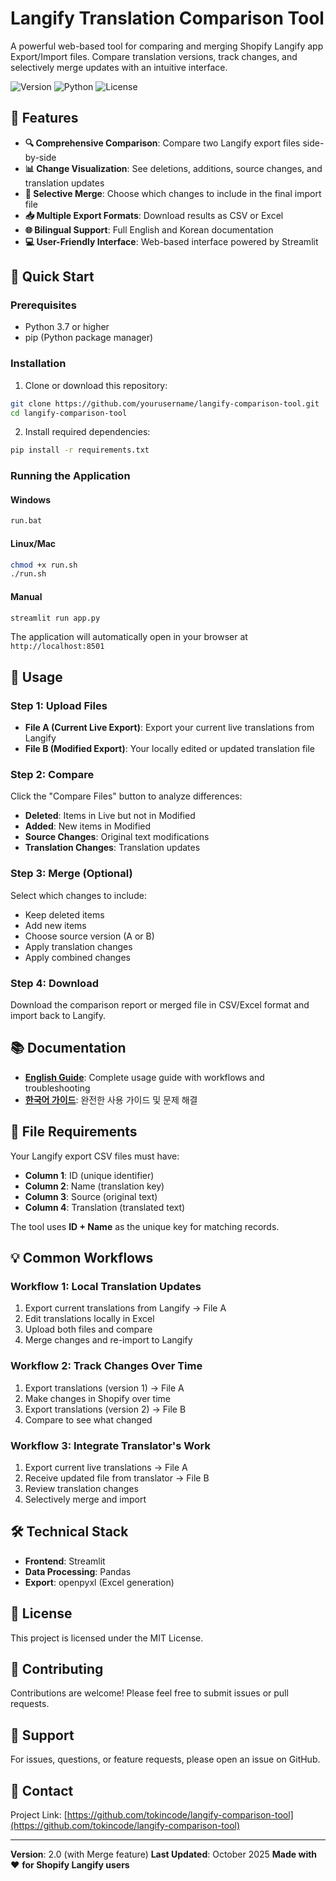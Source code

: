 # Langify Translation Comparison Tool

A powerful web-based tool for comparing and merging Shopify Langify app Export/Import files. Compare translation versions, track changes, and selectively merge updates with an intuitive interface.

![Version](https://img.shields.io/badge/version-2.0-blue)
![Python](https://img.shields.io/badge/python-3.7+-green)
![License](https://img.shields.io/badge/license-MIT-orange)

## 🌟 Features

- **🔍 Comprehensive Comparison**: Compare two Langify export files side-by-side
- **📊 Change Visualization**: See deletions, additions, source changes, and translation updates
- **🔀 Selective Merge**: Choose which changes to include in the final import file
- **📥 Multiple Export Formats**: Download results as CSV or Excel
- **🌐 Bilingual Support**: Full English and Korean documentation
- **💻 User-Friendly Interface**: Web-based interface powered by Streamlit

## 🚀 Quick Start

### Prerequisites

- Python 3.7 or higher
- pip (Python package manager)

### Installation

1. Clone or download this repository:
```bash
git clone https://github.com/yourusername/langify-comparison-tool.git
cd langify-comparison-tool
```

2. Install required dependencies:
```bash
pip install -r requirements.txt
```

### Running the Application

#### Windows
```bash
run.bat
```

#### Linux/Mac
```bash
chmod +x run.sh
./run.sh
```

#### Manual
```bash
streamlit run app.py
```

The application will automatically open in your browser at `http://localhost:8501`

## 📖 Usage

### Step 1: Upload Files

- **File A (Current Live Export)**: Export your current live translations from Langify
- **File B (Modified Export)**: Your locally edited or updated translation file

### Step 2: Compare

Click the "Compare Files" button to analyze differences:
- **Deleted**: Items in Live but not in Modified
- **Added**: New items in Modified
- **Source Changes**: Original text modifications
- **Translation Changes**: Translation updates

### Step 3: Merge (Optional)

Select which changes to include:
- Keep deleted items
- Add new items
- Choose source version (A or B)
- Apply translation changes
- Apply combined changes

### Step 4: Download

Download the comparison report or merged file in CSV/Excel format and import back to Langify.

## 📚 Documentation

- **[English Guide](LANGIFY_GUIDE_EN.md)**: Complete usage guide with workflows and troubleshooting
- **[한국어 가이드](LANGIFY_GUIDE_KR.md)**: 완전한 사용 가이드 및 문제 해결

## 🔧 File Requirements

Your Langify export CSV files must have:
- **Column 1**: ID (unique identifier)
- **Column 2**: Name (translation key)
- **Column 3**: Source (original text)
- **Column 4**: Translation (translated text)

The tool uses **ID + Name** as the unique key for matching records.

## 💡 Common Workflows

### Workflow 1: Local Translation Updates
1. Export current translations from Langify → File A
2. Edit translations locally in Excel
3. Upload both files and compare
4. Merge changes and re-import to Langify

### Workflow 2: Track Changes Over Time
1. Export translations (version 1) → File A
2. Make changes in Shopify over time
3. Export translations (version 2) → File B
4. Compare to see what changed

### Workflow 3: Integrate Translator's Work
1. Export current live translations → File A
2. Receive updated file from translator → File B
3. Review translation changes
4. Selectively merge and import

## 🛠️ Technical Stack

- **Frontend**: Streamlit
- **Data Processing**: Pandas
- **Export**: openpyxl (Excel generation)

## 📝 License

This project is licensed under the MIT License.

## 🤝 Contributing

Contributions are welcome! Please feel free to submit issues or pull requests.

## 💬 Support

For issues, questions, or feature requests, please open an issue on GitHub.

## 📧 Contact

Project Link: [https://github.com/tokincode/langify-comparison-tool](https://github.com/tokincode/langify-comparison-tool)

---

**Version**: 2.0 (with Merge feature)
**Last Updated**: October 2025
**Made with** ❤️ **for Shopify Langify users**
